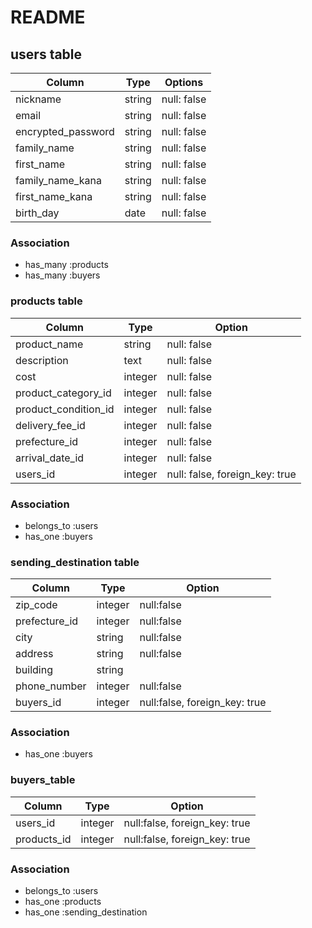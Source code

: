 # README

## users table

| Column                | Type    | Options     |
| --------------------- | ------- | ----------- |
| nickname              | string  | null: false |
| email                 | string  | null: false |
| encrypted_password    | string  | null: false |
| family_name           | string  | null: false |
| first_name            | string  | null: false |
| family_name_kana      | string  | null: false |
| first_name_kana       | string  | null: false |
| birth_day             | date    | null: false |


### Association
- has_many :products
- has_many :buyers


### products table

| Column               | Type       | Option                         |
| -----------------    | ---------  | ------------------------------ | 
| product_name         | string     | null: false                    |
| description          | text       | null: false                    |
| cost                 | integer    | null: false                    |
| product_category_id  | integer    | null: false                    |
| product_condition_id | integer    | null: false                    |
| delivery_fee_id      | integer    | null: false                    |
| prefecture_id        | integer    | null: false                    |
| arrival_date_id      | integer    | null: false                    |
| users_id             | integer    | null: false, foreign_key: true |
 

### Association
- belongs_to :users
- has_one :buyers


### sending_destination table

| Column        |Type       | Option                        |
| ------------  | --------  | ----------------------------- | 
| zip_code      | integer   | null:false                    |
| prefecture_id | integer   | null:false                    |
| city          | string    | null:false                    |
| address       | string    | null:false                    |
| building      | string    |                               | 
| phone_number  | integer   | null:false                    |
| buyers_id     | integer   | null:false, foreign_key: true |


### Association
- has_one :buyers


### buyers_table

| Column      |Type     | Option                        |
| ----------- | ------- | ----------------------------- | 
| users_id    | integer | null:false, foreign_key: true |
| products_id | integer | null:false, foreign_key: true |


### Association
- belongs_to :users
- has_one :products
- has_one :sending_destination
